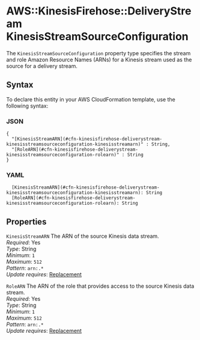 # AWS::KinesisFirehose::DeliveryStream KinesisStreamSourceConfiguration<a name="aws-properties-kinesisfirehose-deliverystream-kinesisstreamsourceconfiguration"></a>

The `KinesisStreamSourceConfiguration` property type specifies the stream and role Amazon Resource Names \(ARNs\) for a Kinesis stream used as the source for a delivery stream\.

## Syntax<a name="aws-properties-kinesisfirehose-deliverystream-kinesisstreamsourceconfiguration-syntax"></a>

To declare this entity in your AWS CloudFormation template, use the following syntax:

### JSON<a name="aws-properties-kinesisfirehose-deliverystream-kinesisstreamsourceconfiguration-syntax.json"></a>

```
{
  "[KinesisStreamARN](#cfn-kinesisfirehose-deliverystream-kinesisstreamsourceconfiguration-kinesisstreamarn)" : String,
  "[RoleARN](#cfn-kinesisfirehose-deliverystream-kinesisstreamsourceconfiguration-rolearn)" : String
}
```

### YAML<a name="aws-properties-kinesisfirehose-deliverystream-kinesisstreamsourceconfiguration-syntax.yaml"></a>

```
  [KinesisStreamARN](#cfn-kinesisfirehose-deliverystream-kinesisstreamsourceconfiguration-kinesisstreamarn): String
  [RoleARN](#cfn-kinesisfirehose-deliverystream-kinesisstreamsourceconfiguration-rolearn): String
```

## Properties<a name="aws-properties-kinesisfirehose-deliverystream-kinesisstreamsourceconfiguration-properties"></a>

`KinesisStreamARN` <a name="cfn-kinesisfirehose-deliverystream-kinesisstreamsourceconfiguration-kinesisstreamarn"></a>
The ARN of the source Kinesis data stream\.  
_Required_: Yes  
_Type_: String  
_Minimum_: `1`  
_Maximum_: `512`  
_Pattern_: `arn:.*`  
_Update requires_: [Replacement](https://docs.aws.amazon.com/AWSCloudFormation/latest/UserGuide/using-cfn-updating-stacks-update-behaviors.html#update-replacement)

`RoleARN` <a name="cfn-kinesisfirehose-deliverystream-kinesisstreamsourceconfiguration-rolearn"></a>
The ARN of the role that provides access to the source Kinesis data stream\.  
_Required_: Yes  
_Type_: String  
_Minimum_: `1`  
_Maximum_: `512`  
_Pattern_: `arn:.*`  
_Update requires_: [Replacement](https://docs.aws.amazon.com/AWSCloudFormation/latest/UserGuide/using-cfn-updating-stacks-update-behaviors.html#update-replacement)
